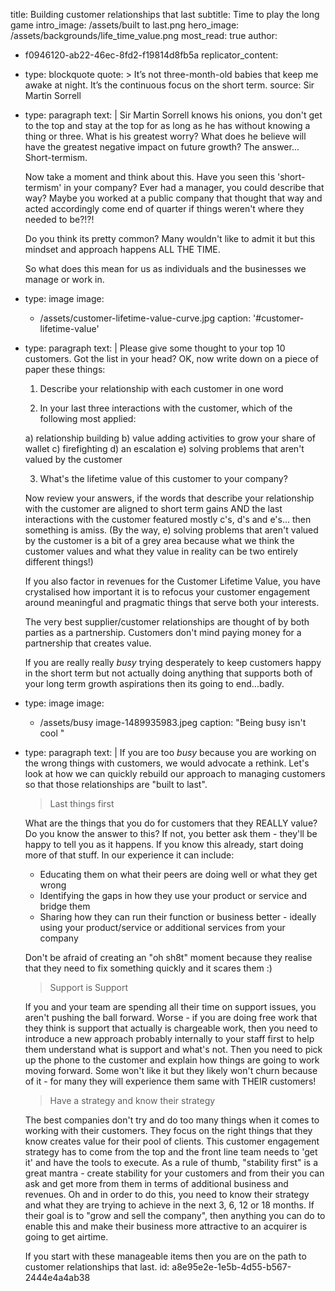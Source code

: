 title: Building customer relationships that last
subtitle: Time to play the long game
intro_image: /assets/built to last.png
hero_image: /assets/backgrounds/life_time_value.png
most_read: true
author:
  - f0946120-ab22-46ec-8fd2-f19814d8fb5a
replicator_content:
  - 
    type: blockquote
    quote: >
      It’s not three-month-old babies that keep me awake at night. It’s the continuous focus on the
      short term.
    source: Sir Martin Sorrell
  - 
    type: paragraph
    text: |
      Sir Martin Sorrell knows his onions, you don't get to the top and stay at the top for as long as he has without knowing a thing or three. What is his greatest worry?  What does he believe will have the greatest negative impact on future growth? The answer... Short-termism.
      
      Now take a moment and think about this. Have you seen this 'short-termism' in your company? Ever had a manager, you could describe that way? Maybe you worked at a public company that thought that way and acted accordingly come end of quarter if things weren't where they needed to be?!?!
      
      Do you think its pretty common? Many wouldn't like to admit it but this mindset and approach happens ALL THE TIME.
      
      So what does this mean for us as individuals and the businesses we manage or work in.
  - 
    type: image
    image:
      - /assets/customer-lifetime-value-curve.jpg
    caption: '#customer-lifetime-value'
  - 
    type: paragraph
    text: |
      Please give some thought to your top 10 customers. Got the list in your head? OK, now write down on a piece of paper these things:
      
      1) Describe your relationship with each customer in one word
      
      2) In your last three interactions with the customer, which of the following most applied:
      
      a) relationship building
      b) value adding activities to grow your share of wallet
      c) firefighting
      d) an escalation
      e) solving problems that aren't valued by the customer
      
      3) What's the lifetime value of this customer to your company?
      
      Now review your answers, if the words that describe your relationship with the customer are aligned to short term gains AND the last interactions with the customer featured mostly c's, d's and e's... then something is amiss. (By the way, e) solving problems that aren't valued by the customer is a bit of a grey area because what we think the customer values and what they value in reality can be two entirely different things!)
      
      If you also factor in revenues for the Customer Lifetime Value, you have crystalised how important it is to refocus your customer engagement around meaningful and pragmatic things that serve both your interests.
      
      The very best supplier/customer relationships are thought of by both parties as a partnership. Customers don't mind paying money for a partnership that creates value.
      
      If you are really really *busy* trying desperately to keep customers happy in the short term but not actually doing anything that supports both of your long term growth aspirations then its going to end...badly.
  - 
    type: image
    image:
      - /assets/busy image-1489935983.jpeg
    caption: "Being busy isn't cool "
  - 
    type: paragraph
    text: |
      If you are too *busy* because you are working on the wrong things with customers, we would advocate a rethink. Let's look at how we can quickly rebuild our approach to managing customers so that those relationships are "built to last".
      
      > Last things first
      
      What are the things that you do for customers that they REALLY value? Do you know the answer to this? If not, you better ask them - they'll be happy to tell you as it happens. If you know this already, start doing more of that stuff. In our experience it can include:
      
      + Educating them on what their peers are doing well or what they get wrong
      + Identifying the gaps in how they use your product or service and bridge them
      + Sharing how they can run their function or business better - ideally using your product/service or additional services from your company
      
      Don't be afraid of creating an "oh sh8t" moment because they realise that they need to fix something quickly and it scares them :)
      
      > Support is Support
      
      If you and your team are spending all their time on support issues, you aren't pushing the ball forward. Worse - if you are doing free work that they think is support that actually is chargeable work, then you need to introduce a new approach probably internally to your staff first to help them understand what is support and what's not. Then you need to pick up the phone to the customer and explain how things are going to work moving forward. Some won't like it but they likely won't churn because of it - for many they will experience them same with THEIR customers!
      
      > Have a strategy and know their strategy
      
      The best companies don't try and do too many things when it comes to working with their customers. They focus on the right things that they know creates value for their pool of clients. This customer engagement strategy has to come from the top and the front line team needs to 'get it' and have the tools to execute. As a rule of thumb, "stability first" is a great mantra - create stability for your customers and from their you can ask and get more from them in terms of additional business and revenues. Oh and in order to do this, you need to know their strategy and what they are trying to achieve in the next 3, 6, 12 or 18 months. If their goal is to "grow and sell the company", then anything you can do to enable this and make their business more attractive to an acquirer is going to get airtime.
      
      If you start with these manageable items then you are on the path to customer relationships that last.
id: a8e95e2e-1e5b-4d55-b567-2444e4a4ab38
